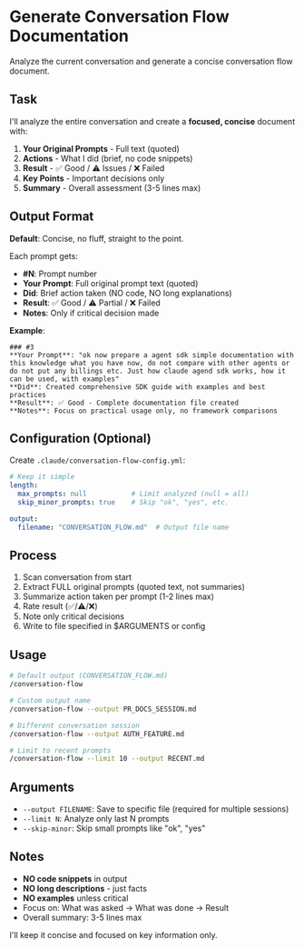 # Generate Conversation Flow Documentation

Analyze the current conversation and generate a concise conversation flow document.

## Task

I'll analyze the entire conversation and create a **focused, concise** document with:

1. **Your Original Prompts** - Full text (quoted)
2. **Actions** - What I did (brief, no code snippets)
3. **Result** - ✅ Good / ⚠️ Issues / ❌ Failed
4. **Key Points** - Important decisions only
5. **Summary** - Overall assessment (3-5 lines max)

## Output Format

**Default**: Concise, no fluff, straight to the point.

Each prompt gets:
- **#N**: Prompt number
- **Your Prompt**: Full original prompt text (quoted)
- **Did**: Brief action taken (NO code, NO long explanations)
- **Result**: ✅ Good / ⚠️ Partial / ❌ Failed
- **Notes**: Only if critical decision made

**Example**:
```
### #3
**Your Prompt**: "ok now prepare a agent sdk simple documentation with this knowledge what you have now, do not compare with other agents or do not put any billings etc. Just how claude agend sdk works, how it can be used, with examples"
**Did**: Created comprehensive SDK guide with examples and best practices
**Result**: ✅ Good - Complete documentation file created
**Notes**: Focus on practical usage only, no framework comparisons
```

## Configuration (Optional)

Create `.claude/conversation-flow-config.yml`:

```yaml
# Keep it simple
length:
  max_prompts: null           # Limit analyzed (null = all)
  skip_minor_prompts: true    # Skip "ok", "yes", etc.

output:
  filename: "CONVERSATION_FLOW.md"  # Output file name
```

## Process

1. Scan conversation from start
2. Extract FULL original prompts (quoted text, not summaries)
3. Summarize action taken per prompt (1-2 lines max)
4. Rate result (✅/⚠️/❌)
5. Note only critical decisions
6. Write to file specified in $ARGUMENTS or config

## Usage

```bash
# Default output (CONVERSATION_FLOW.md)
/conversation-flow

# Custom output name
/conversation-flow --output PR_DOCS_SESSION.md

# Different conversation session
/conversation-flow --output AUTH_FEATURE.md

# Limit to recent prompts
/conversation-flow --limit 10 --output RECENT.md
```

## Arguments

- `--output FILENAME`: Save to specific file (required for multiple sessions)
- `--limit N`: Analyze only last N prompts
- `--skip-minor`: Skip small prompts like "ok", "yes"

## Notes

- **NO code snippets** in output
- **NO long descriptions** - just facts
- **NO examples** unless critical
- Focus on: What was asked → What was done → Result
- Overall summary: 3-5 lines max

I'll keep it concise and focused on key information only.

